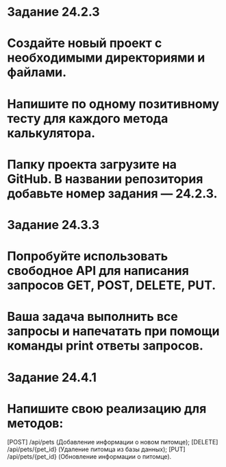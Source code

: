 # Задание 24.2.3

# Создайте новый проект с необходимыми директориями и файлами.
# Напишите по одному позитивному тесту для каждого метода калькулятора.
# Папку проекта загрузите на GitHub. В названии репозитория добавьте номер задания — 24.2.3.

# Задание 24.3.3

# Попробуйте использовать свободное API для написания запросов GET, POST, DELETE, PUT. 
# Ваша задача выполнить все запросы и напечатать при помощи команды print ответы запросов.

# Задание 24.4.1

# Напишите свою реализацию для методов:
[POST] /api/pets (Добавление информации о новом питомце);
[DELETE] /api/pets/{pet_id} (Удаление питомца из базы данных);
[PUT] /api/pets/{pet_id} (Обновление информации о питомце).
